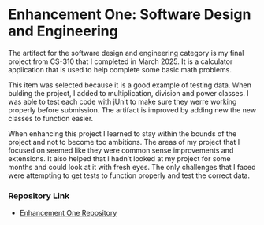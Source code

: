 # **Enhancement One: Software Design and Engineering**

The artifact for the software design and engineering category is my final project from 
CS-310 that I completed in March 2025.  It is a calculator application that is used to 
help complete some basic math problems.  

This item was selected because it is a good example of testing data. When bulding the project, I added to multiplication, 
division and power classes. I was able to test each code with jUnit to make sure they werre working properly before submission. 
The artifact is improved by adding new the new classes to function easier. 
 
When enhancing this project I learned to stay within the bounds of the project and not to become too 
ambitions.  The areas of my project that I focused on seemed like they were common sense improvements
and extensions.  It also helped that I hadn’t looked at my project for some months and could look at
it with fresh eyes. The only challenges that I faced were attempting to get tests to function properly
and test the correct data.  

### **Repository Link**

- [Enhancement One Repository](https://github.com/ashleysmith22/EnhancementOne-Software-Design-and-Engineering)